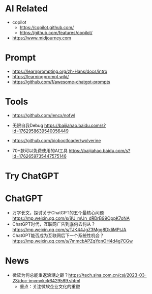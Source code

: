 
# AI Related
- copilot 
  - https://copilot.github.com/
  - https://github.com/features/copilot/
- https://www.midjourney.com


# Prompt
- https://learnprompting.org/zh-Hans/docs/intro
- https://learningprompt.wiki/
- https://github.com/f/awesome-chatgpt-prompts

# Tools
- https://github.com/lencx/nofwl

- 无限自我Debug https://baijiahao.baidu.com/s?id=1762958639540056449
- https://github.com/biobootloader/wolverine

- 70+款可以免费使用的AI工具 https://baijiahao.baidu.com/s?id=1762659735447575146


# Try ChatGPT


# ChatGPT
- 万字长文，探讨关于ChatGPT的五个最核心问题 https://mp.weixin.qq.com/s/8U_mUn_dRDrB99OppK7oNA
- ChatGPT时代，互联网广告到底何去何从？https://mp.weixin.qq.com/s/TJK44JgZ3Mgg8DkIiMPtJA
- ChatGPT能否成为互联网后下一个系统性机会？ https://mp.weixin.qq.com/s/7mmcbAPZqYqnOH4d4g7CGw



# News

- 微软为何总能重返浪潮之巅？https://tech.sina.com.cn/csj/2023-03-23/doc-imymvkck6429589.shtml
  - 重点：关注微软企业文化的重塑
